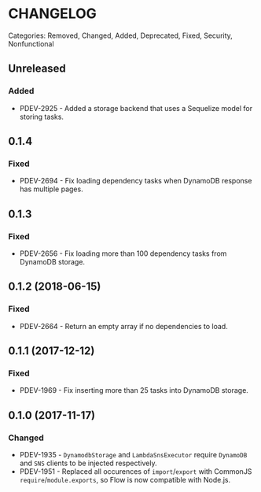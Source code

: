 # CHANGELOG

Categories: Removed, Changed, Added, Deprecated, Fixed, Security, Nonfunctional

## Unreleased

### Added

- PDEV-2925 - Added a storage backend that uses a Sequelize model for storing tasks.

## 0.1.4

### Fixed

- PDEV-2694 - Fix loading dependency tasks when DynamoDB response has multiple pages.

## 0.1.3

### Fixed

- PDEV-2656 - Fix loading more than 100 dependency tasks from DynamoDB storage.

## 0.1.2 (2018-06-15)

### Fixed

- PDEV-2664 - Return an empty array if no dependencies to load.

## 0.1.1 (2017-12-12)

### Fixed

- PDEV-1969 - Fix inserting more than 25 tasks into DynamoDB storage.

## 0.1.0 (2017-11-17)

### Changed

- PDEV-1935 - `DynamodbStorage` and `LambdaSnsExecutor` require `DynamoDB` and `SNS` clients to be injected respectively.
- PDEV-1951 - Replaced all occurences of `import`/`export` with CommonJS `require`/`module.exports`, so Flow is now compatible with Node.js.
